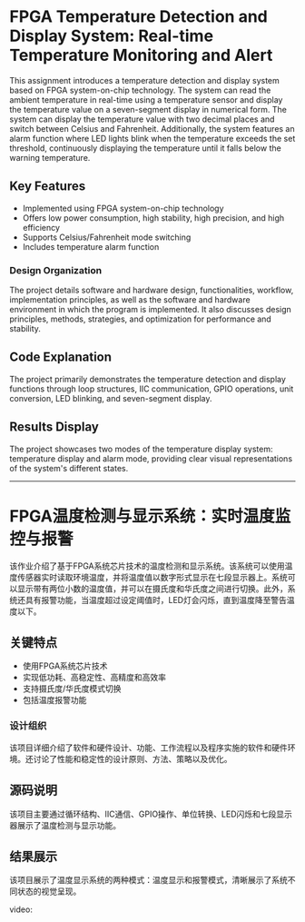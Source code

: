 # FPGA Temperature Detection and Display System: Real-time Temperature Monitoring and Alert

This assignment introduces a temperature detection and display system based on FPGA system-on-chip technology. The system can read the ambient temperature in real-time using a temperature sensor and display the temperature value on a seven-segment display in numerical form. The system can display the temperature value with two decimal places and switch between Celsius and Fahrenheit. Additionally, the system features an alarm function where LED lights blink when the temperature exceeds the set threshold, continuously displaying the temperature until it falls below the warning temperature.

## Key Features
- Implemented using FPGA system-on-chip technology
- Offers low power consumption, high stability, high precision, and high efficiency
- Supports Celsius/Fahrenheit mode switching
- Includes temperature alarm function

### Design Organization

The project details software and hardware design, functionalities, workflow, implementation principles, as well as the software and hardware environment in which the program is implemented. It also discusses design principles, methods, strategies, and optimization for performance and stability.

## Code Explanation

The project primarily demonstrates the temperature detection and display functions through loop structures, IIC communication, GPIO operations, unit conversion, LED blinking, and seven-segment display.

## Results Display

The project showcases two modes of the temperature display system: temperature display and alarm mode, providing clear visual representations of the system's different states.

---

# FPGA温度检测与显示系统：实时温度监控与报警

该作业介绍了基于FPGA系统芯片技术的温度检测和显示系统。该系统可以使用温度传感器实时读取环境温度，并将温度值以数字形式显示在七段显示器上。系统可以显示带有两位小数的温度值，并可以在摄氏度和华氏度之间进行切换。此外，系统还具有报警功能，当温度超过设定阈值时，LED灯会闪烁，直到温度降至警告温度以下。

## 关键特点
- 使用FPGA系统芯片技术
- 实现低功耗、高稳定性、高精度和高效率
- 支持摄氏度/华氏度模式切换
- 包括温度报警功能

### 设计组织

该项目详细介绍了软件和硬件设计、功能、工作流程以及程序实施的软件和硬件环境。还讨论了性能和稳定性的设计原则、方法、策略以及优化。

## 源码说明

该项目主要通过循环结构、IIC通信、GPIO操作、单位转换、LED闪烁和七段显示器展示了温度检测与显示功能。

## 结果展示

该项目展示了温度显示系统的两种模式：温度显示和报警模式，清晰展示了系统不同状态的视觉呈现。

video: 
